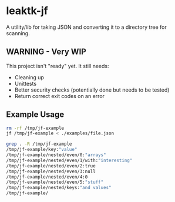 # leaktk-jf

A utility/lib for taking JSON and converting it to a directory tree for scanning.

## WARNING - Very WIP

This project isn't "ready" yet. It still needs:

* Cleaning up
* Unittests
* Better security checks (potentially done but needs to be tested)
* Return correct exit codes on an error


## Example Usage

```sh
rm -rf /tmp/jf-example
jf /tmp/jf-example < ./examples/file.json

grep . -R /tmp/jf-example
/tmp/jf-example/key:"value"
/tmp/jf-example/nested/even/0:"arrays"
/tmp/jf-example/nested/even/1/with:"interesting"
/tmp/jf-example/nested/even/2:true
/tmp/jf-example/nested/even/3:null
/tmp/jf-example/nested/even/4:0
/tmp/jf-example/nested/even/5:"stuff"
/tmp/jf-example/nested/keys:"and values"
/tmp/jf-example/
```
